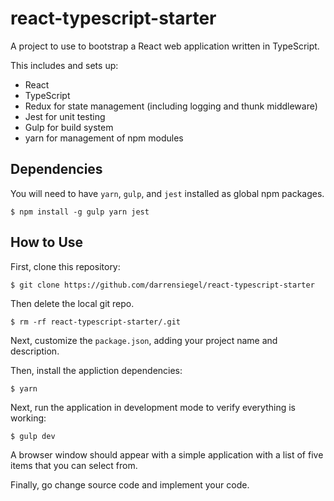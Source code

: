 # react-typescript-starter

A project to use to bootstrap a React web application written
in TypeScript. 

This includes and sets up:
* React
* TypeScript
* Redux for state management (including logging and thunk middleware)
* Jest for unit testing
* Gulp for build system
* yarn for management of npm modules

## Dependencies

You will need to have `yarn`, `gulp`, and `jest` installed as global
npm packages.

```
$ npm install -g gulp yarn jest
```

## How to Use

First, clone this repository:

```
$ git clone https://github.com/darrensiegel/react-typescript-starter
```

Then delete the local git repo.

```
$ rm -rf react-typescript-starter/.git
```

Next, customize the `package.json`, adding your project name and description.

Then, install the appliction dependencies:

```
$ yarn
```

Next, run the application in development mode to verify everything is working:

```
$ gulp dev
```

A browser window should appear with a simple application with a list of five
items that you can select from.

Finally, go change source code and implement your code.


